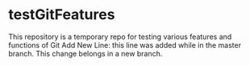 # testGitFeatures
This repository is a temporary repo for testing various features and functions of Git
Add New Line: this line was added while in the master branch. This change belongs in a new branch.
